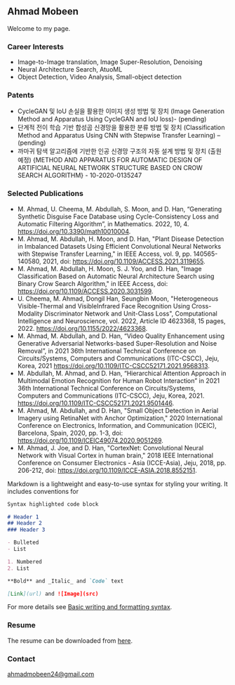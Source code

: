 ## Ahmad Mobeen

Welcome to my page.

### Career Interests
- Image-to-Image translation, Image Super-Resolution, Denoising
- Neural Architecture Search, AtuoML
- Object Detection, Video Analysis, Small-object detection

### Patents
- CycleGAN 및 IoU 손실을 활용한 이미지 생성 방법 및 장치 (Image Generation Method and
Apparatus Using CycleGAN and IoU loss)- (pending)
- 단계적 전이 학습 기반 합성곱 신경망을 활용한 분류 방법 및 장치 (Classification Method and
Apparatus Using CNN with Stepwise Transfer Learning) – (pending)
- 까마귀 탐색 알고리즘에 기반한 인공 신경망 구조의 자동 설계 방법 및 장치 (출원 예정)
{METHOD AND APPARATUS FOR AUTOMATIC DESIGN OF ARTIFICIAL NEURAL NETWORK
STRUCTURE BASED ON CROW SEARCH ALGORITHM} - 10-2020-0135247

### Selected Publications
- M. Ahmad, U. Cheema, M. Abdullah, S. Moon, and D. Han, “Generating Synthetic Disguise Face
Database using Cycle-Consistency Loss and Automatic Filtering Algorithm”, in Mathematics.
2022, 10, 4. https://doi.org/10.3390/math10010004.
- M. Ahmad, M. Abdullah, H. Moon, and D. Han, "Plant Disease Detection in Imbalanced Datasets
Using Efficient Convolutional Neural Networks with Stepwise Transfer Learning," in IEEE Access,
vol. 9, pp. 140565-140580, 2021, doi: https://doi.org/10.1109/ACCESS.2021.3119655.
- M. Ahmad, M. Abdullah, H. Moon, S. J. Yoo, and D. Han, "Image Classification Based on Automatic
Neural Architecture Search using Binary Crow Search Algorithm," in IEEE Access, doi: 
https://doi.org/10.1109/ACCESS.2020.3031599.
- U. Cheema, M. Ahmad, Dongil Han, Seungbin Moon, "Heterogeneous Visible-Thermal and VisibleInfrared Face Recognition Using Cross-Modality Discriminator Network and Unit-Class Loss",
Computational Intelligence and Neuroscience, vol. 2022, Article ID 4623368, 15 pages, 2022.
https://doi.org/10.1155/2022/4623368.
- M. Ahmad, M. Abdullah, and D. Han, “Video Quality Enhancement using Generative Adversarial
Networks-based Super-Resolution and Noise Removal”, in 2021 36th International Technical
Conference on Circuits/Systems, Computers and Communications (ITC-CSCC), Jeju, Korea, 2021 https://doi.org/10.1109/ITC-CSCC52171.2021.9568313.
- M. Abdullah, M. Ahmad, and D. Han, “Hierarchical Attention Approach in Multimodal Emotion
Recognition for Human Robot Interaction” in 2021 36th International Technical Conference on
Circuits/Systems, Computers and Communications (ITC-CSCC), Jeju, Korea, 2021. https://doi.org/10.1109/ITC-CSCC52171.2021.9501446.
- M. Ahmad, M. Abdullah, and D. Han, "Small Object Detection in Aerial Imagery using RetinaNet
with Anchor Optimization," 2020 International Conference on Electronics, Information, and
Communication (ICEIC), Barcelona, Spain, 2020, pp. 1-3, doi: https://doi.org/10.1109/ICEIC49074.2020.9051269.
- M. Ahmad, J. Joe, and D. Han, "CortexNet: Convolutional Neural Network with Visual Cortex in
human brain," 2018 IEEE International Conference on Consumer Electronics - Asia (ICCE-Asia), Jeju,
2018, pp. 206-212, doi: https://doi.org/10.1109/ICCE-ASIA.2018.8552151.

Markdown is a lightweight and easy-to-use syntax for styling your writing. It includes conventions for

```markdown
Syntax highlighted code block

# Header 1
## Header 2
### Header 3

- Bulleted
- List

1. Numbered
2. List

**Bold** and _Italic_ and `Code` text

[Link](url) and ![Image](src)
```

For more details see [Basic writing and formatting syntax](https://docs.github.com/en/github/writing-on-github/getting-started-with-writing-and-formatting-on-github/basic-writing-and-formatting-syntax).

### Resume
The resume can be downloaded from [here](https://github.com/ahmadmobeen/ahmadmobeen.github.io/blob/main/Mobeen_CV.pdf).


### Contact

ahmadmobeen24@gmail.com
